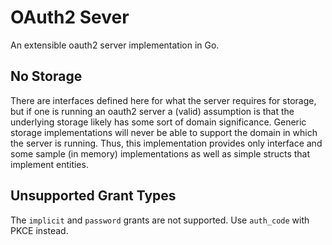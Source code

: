 # OAuth2 Sever

An extensible oauth2 server implementation in Go.

## No Storage

There are interfaces defined here for what the server requires for storage, but
if one is running an oauth2 server a (valid) assumption is that the underlying
storage likely has some sort of domain significance. Generic storage
implementations will never be able to support the domain in which the server is
running. Thus, this implementation provides only interface and some sample (in
memory) implementations as well as simple structs that implement entities.

## Unsupported Grant Types

The `implicit` and `password` grants are not supported. Use `auth_code` with
PKCE instead.
